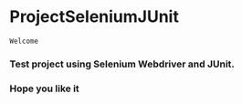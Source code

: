# ProjectSeleniumJUnit
```
Welcome
```

<h3>Test project using Selenium Webdriver and JUnit.<h3>

<h3> Hope you like it <h3>
